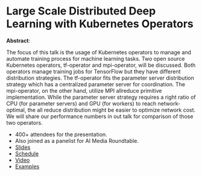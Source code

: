 # Large Scale Distributed Deep Learning with Kubernetes Operators

**Abstract**:

The focus of this talk is the usage of Kubernetes operators to manage and automate training process for machine learning tasks. Two open source Kubernetes operators, tf-operator and mpi-operator, will be discussed. Both operators manage training jobs for TensorFlow but they have different distribution strategies. The tf-operator fits the parameter server distribution strategy which has a centralized parameter server for coordination. The mpi-operator, on the other hand, utilize MPI allreduce primitive implementation. While the parameter server strategy requires a right ratio of CPU (for parameter servers) and GPU (for workers) to reach network-optimal, the all reduce distribution might be easier to optimize network cost. We will share our performance numbers in out talk for comparison of those two operators. 

* 400+ attendees for the presentation.
* Also joined as a panelist for AI Media Roundtable.
* [Slides](presentation.pdf)
* [Schedule](https://kccnceu19.sched.com/event/MPaT)
* [Video](https://youtu.be/jyLi1cfJeM8)
* [Examples](examples.py)
